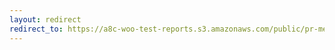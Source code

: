 ```yaml
---
layout: redirect
redirect_to: https://a8c-woo-test-reports.s3.amazonaws.com/public/pr-merge/38827/e2e/index.html
---
```

